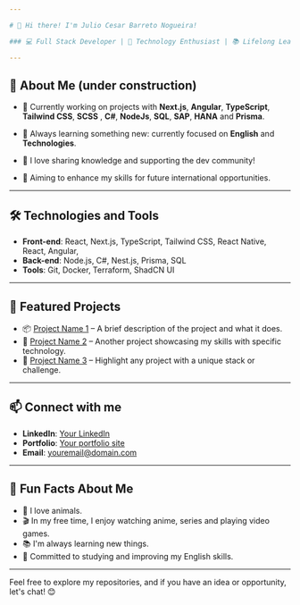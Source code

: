 ```yaml
---

# 👋 Hi there! I'm Julio Cesar Barreto Nogueira!

### 💻 Full Stack Developer | 🚀 Technology Enthusiast | 📚 Lifelong Learner

---
```


## 🌟 About Me  (under construction)

- 🔭 Currently working on projects with **Next.js**, **Angular**, **TypeScript**, **Tailwind CSS**, **SCSS** , **C#**, **NodeJs**, **SQL**, **SAP**, **HANA** and **Prisma**.

- 🌱 Always learning something new: currently focused on **English** and **Technologies**.
- 💬 I love sharing knowledge and supporting the dev community!
- 🎯 Aiming to enhance my skills for future international opportunities.

---

## 🛠️ Technologies and Tools

- **Front-end**: React, Next.js, TypeScript, Tailwind CSS, React Native, React, Angular,  
- **Back-end**: Node.js, C#, Nest.js, Prisma, SQL
- **Tools**: Git, Docker, Terraform, ShadCN UI

---

## 🚀 Featured Projects

- 📦 [Project Name 1](#) – A brief description of the project and what it does.
- 🔗 [Project Name 2](#) – Another project showcasing my skills with specific technology.
- 💼 [Project Name 3](#) – Highlight any project with a unique stack or challenge.

---

## 📫 Connect with me

- **LinkedIn**: [Your LinkedIn](#)
- **Portfolio**: [Your portfolio site](#)
- **Email**: [youremail@domain.com](mailto:youremail@domain.com)

---

## 🌱 Fun Facts About Me

- 🐶 I love animals.
- 🎬 In my free time, I enjoy watching anime, series and playing video games.
- 📚 I'm always learning new things.
- 📖 Committed to studying and improving my English skills.

---

Feel free to explore my repositories, and if you have an idea or opportunity, let's chat! 😊
